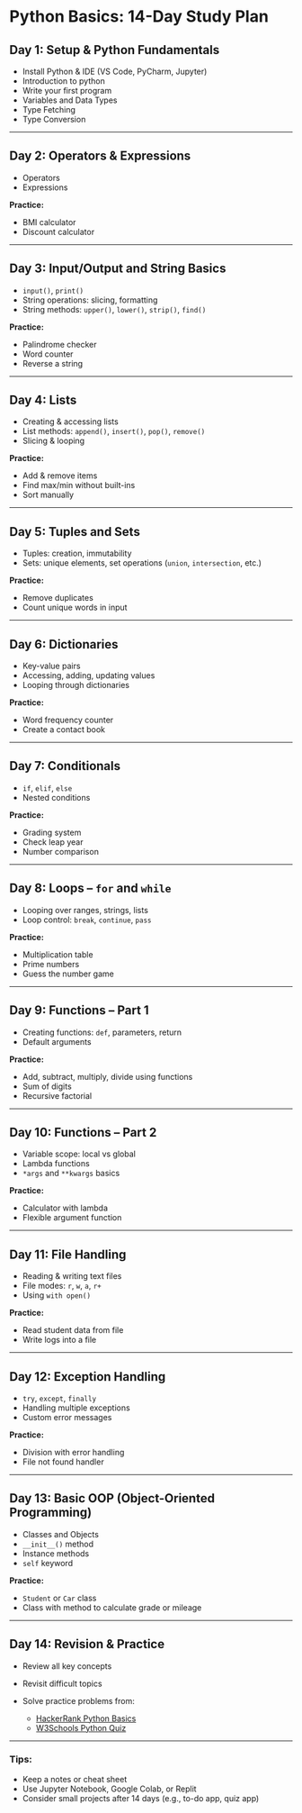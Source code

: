 # Python Basics: 14-Day Study Plan

## Day 1: Setup & Python Fundamentals

* Install Python & IDE (VS Code, PyCharm, Jupyter) 
* Introduction to python
* Write your first program
* Variables and Data Types
* Type Fetching
* Type Conversion


---

## Day 2: Operators & Expressions

* Operators
* Expressions

**Practice:**

* BMI calculator
* Discount calculator

---

## Day 3: Input/Output and String Basics

* `input()`, `print()`
* String operations: slicing, formatting
* String methods: `upper()`, `lower()`, `strip()`, `find()`

**Practice:**

* Palindrome checker
* Word counter
* Reverse a string

---

## Day 4: Lists

* Creating & accessing lists
* List methods: `append()`, `insert()`, `pop()`, `remove()`
* Slicing & looping

**Practice:**

* Add & remove items
* Find max/min without built-ins
* Sort manually

---

## Day 5: Tuples and Sets

* Tuples: creation, immutability
* Sets: unique elements, set operations (`union`, `intersection`, etc.)

**Practice:**

* Remove duplicates
* Count unique words in input

---

## Day 6: Dictionaries

* Key-value pairs
* Accessing, adding, updating values
* Looping through dictionaries

**Practice:**

* Word frequency counter
* Create a contact book

---

## Day 7: Conditionals

* `if`, `elif`, `else`
* Nested conditions

**Practice:**

* Grading system
* Check leap year
* Number comparison

---

## Day 8: Loops – `for` and `while`

* Looping over ranges, strings, lists
* Loop control: `break`, `continue`, `pass`

**Practice:**

* Multiplication table
* Prime numbers
* Guess the number game

---

## Day 9: Functions – Part 1

* Creating functions: `def`, parameters, return
* Default arguments

**Practice:**

* Add, subtract, multiply, divide using functions
* Sum of digits
* Recursive factorial

---

## Day 10: Functions – Part 2

* Variable scope: local vs global
* Lambda functions
* `*args` and `**kwargs` basics

**Practice:**

* Calculator with lambda
* Flexible argument function

---

## Day 11: File Handling

* Reading & writing text files
* File modes: `r`, `w`, `a`, `r+`
* Using `with open()`

**Practice:**

* Read student data from file
* Write logs into a file

---

## Day 12: Exception Handling

* `try`, `except`, `finally`
* Handling multiple exceptions
* Custom error messages

**Practice:**

* Division with error handling
* File not found handler

---

## Day 13: Basic OOP (Object-Oriented Programming)

* Classes and Objects
* `__init__()` method
* Instance methods
* `self` keyword

**Practice:**

* `Student` or `Car` class
* Class with method to calculate grade or mileage

---

## Day 14: Revision & Practice

* Review all key concepts
* Revisit difficult topics
* Solve practice problems from:

  * [HackerRank Python Basics](https://www.hackerrank.com/domains/tutorials/10-days-of-python)
  * [W3Schools Python Quiz](https://www.w3schools.com/quiztest/quiztest.asp?qtest=Python)

---

### Tips:

* Keep a notes or cheat sheet
* Use Jupyter Notebook, Google Colab, or Replit
* Consider small projects after 14 days (e.g., to-do app, quiz app)

